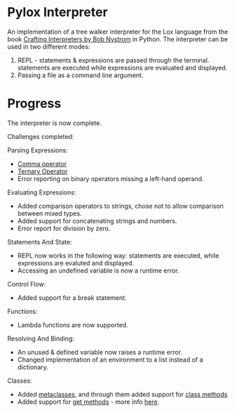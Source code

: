 # Pylox Interpreter
An implementation of a tree walker interpreter for the Lox language from the book [Crafting Interpreters by Bob Nystrom](https://craftinginterpreters.com/index.html) in Python.
The interpreter can be used in two different modes:
1. REPL - statements & expressions are passed through the terminal. statements are executed while expressions are evaluated and displayed.
2. Passing a file as a command line argument.

# Progress
The interpreter is now complete. 

Challenges completed:

Parsing Expressions:
* [Comma operator](https://en.wikipedia.org/wiki/Comma_operator)
* [Ternary Operator](https://en.wikipedia.org/wiki/%3F:)
* Error reporting on binary operators missing a left-hand operand.

Evaluating Expressions:
* Added comparison operators to strings, chose not to allow comparison between mixed types.
* Added support for concatenating strings and numbers.
* Error report for division by zero.

Statements And State:
* REPL now works in the following way: statements are executed, while expressions are evaluted and displayed.
* Accessing an undefined variable is now a runtime error.

Control Flow:
* Added support for a break statement.

Functions:
* Lambda functions are now supported.

Resolving And Binding:
* An unused & defined variable now raises a runtime error.
* Changed implementation of an environment to a list instead of a dictionary.

Classes:
* Added [metaclasses](https://en.wikipedia.org/wiki/Metaclass), and through them added support for [class methods](https://en.wikipedia.org/wiki/Method_(computer_programming)#Class_methods)
* Added support for [get methods](https://developer.mozilla.org/en-US/docs/Web/JavaScript/Reference/Functions/get) - more info [here](https://craftinginterpreters.com/classes.html#challenges).
